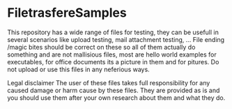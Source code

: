 # FiletrasfereSamples
This repository has a wide range of files for testing, they can be usefull in several scenarios like upload testing, mail attachment testing, ...
File ending /magic bites should be correct on these so all of them actually do something and are not mallisious files, most are hello world examples for executables, for office documents its a picture in them and for pitures. Do not upload or use this files in any neferious ways.

Legal disclaimer
The user of these files takes full responsibility for any caused damage or harm cause by these files. They are provided as is and you should use them after your own research about them and what they do.
